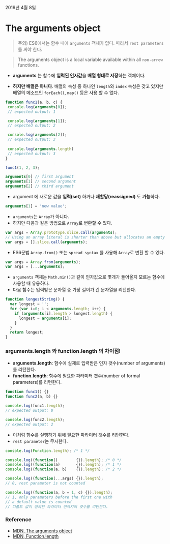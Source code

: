 2019년 4월 8일

# The arguments object
> 주의) ES6에서는 함수 내에 `arguments` 객체가 없다. 따라서 `rest parameters`를 써야 한다.

> The arguments object is a local variable available within all `non-arrow` functions.

- **arguments** 는 함수에 **입력된 인자값**을 **배열 형태로 저장**하는 객체이다.

- **하지만 배열은 아니다**. 배열의 속성 중 하나인 `length`와 `index` 속성은 갖고 있지만 배열의 메소드인 `forEach()`, `map()` 등은 사용 할 수 없다.
 
  
 ```javascript
function func1(a, b, c) {
  console.log(arguments[0]);
  // expected output: 1

  console.log(arguments[1]);
  // expected output: 2

  console.log(arguments[2]);
  // expected output: 3
  
  console.log(arguments.length)
  // expected output: 3
}

func1(1, 2, 3);
```

```javascript
arguments[0] // first argument
arguments[1] // second argument
arguments[2] // third argument
```

- argument 에 새로운 값을 **입력(set)** 하거나 **재할당(reassigned)** 도 **가능**하다. 

```javascript
arguments[1] = 'new value';
```

- `arguments`는 `Array`가 아니다.
- 하지만 다음과 같은 방법으로 `Array`로 변환할 수 있다.

```javascript
var args = Array.prototype.slice.call(arguments);
// Using an array literal is shorter than above but allocates an empty array
var args = [].slice.call(arguments);
```

- ES6문법 `Array.from()` 또는 `spread syntax` 를 사용해 `Array`로 변환 할 수 있다.

```javascript
var args = Array.from(arguments);
var args = [...arguments];
```

- `arguments` 객체는 `Math.min()`과 같이 인자값으로 몇개가 들어올지 모르는 함수에 사용할 때 유용하다.
- 다음 함수는 입력받은 문자열 중 가장 길이가 긴 문자열을 리턴한다.

```javascript
function longestString() {
  var longest = '';
  for (var i=0; i < arguments.length; i++) {
    if (arguments[i].length > longest.length) {
      longest = arguments[i];
    }
  }
  return longest;
}
```

### arguments.length 와 function.length 의 차이점!

- **arguments.length**: 함수에 실제로 입력받은 인자 갯수(number of arguments)를 리턴한다.
- **function.length**: 함수에 필요한 파라미터 갯수(number of formal parameters)를 리턴한다.

```javascript
function func1() {}
function func2(a, b) {}

console.log(func1.length);
// expected output: 0

console.log(func2.length);
// expected output: 2
```

- 이처럼 함수를 실행하기 위해 필요한 파라미터 갯수를 리턴한다.
- `rest parameter`는 무시한다.

```javascript
console.log(Function.length); /* 1 */

console.log((function()        {}).length); /* 0 */
console.log((function(a)       {}).length); /* 1 */
console.log((function(a, b)    {}).length); /* 2 */

console.log((function(...args) {}).length); 
// 0, rest parameter is not counted

console.log((function(a, b = 1, c) {}).length);
// 1, only parameters before the first one with 
// a default value is counted
// 디폴트 값이 정의된 파라미터 전까지의 갯수를 리턴한다.
```


### Reference

- [MDN, The arguments object](https://developer.mozilla.org/en-US/docs/Web/JavaScript/Reference/Functions/arguments#Description)
- [MDN, Function.length](https://developer.mozilla.org/en-US/docs/Web/JavaScript/Reference/Global_Objects/Function/length)
